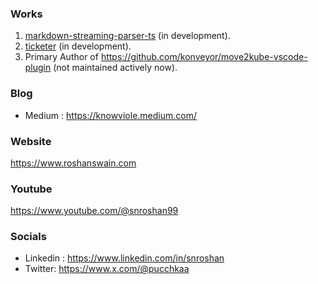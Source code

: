 ### Works
1. [markdown-streaming-parser-ts](https://github.com/swaingotnochill/markdown-streaming-parser-ts) (in development).
2. [ticketer](https://github.com/swaingotnochill/ticketer) (in development).
3. Primary Author of https://github.com/konveyor/move2kube-vscode-plugin (not maintained actively now).

### Blog
- Medium : https://knowviole.medium.com/

### Website
https://www.roshanswain.com

### Youtube
https://www.youtube.com/@snroshan99

### Socials
- Linkedin : https://www.linkedin.com/in/snroshan
- Twitter: https://www.x.com/@pucchkaa
